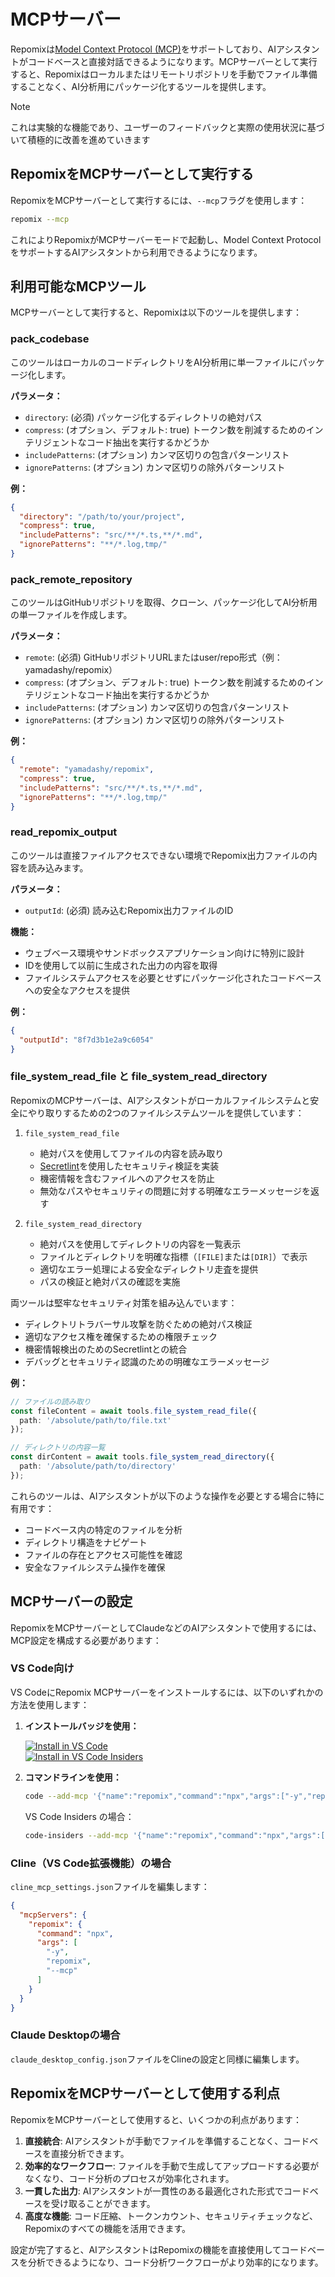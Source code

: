 # MCPサーバー

Repomixは[Model Context Protocol (MCP)](https://modelcontextprotocol.io)をサポートしており、AIアシスタントがコードベースと直接対話できるようになります。MCPサーバーとして実行すると、Repomixはローカルまたはリモートリポジトリを手動でファイル準備することなく、AI分析用にパッケージ化するツールを提供します。

> [!NOTE]  
> これは実験的な機能であり、ユーザーのフィードバックと実際の使用状況に基づいて積極的に改善を進めていきます

## RepomixをMCPサーバーとして実行する

RepomixをMCPサーバーとして実行するには、`--mcp`フラグを使用します：

```bash
repomix --mcp
```

これによりRepomixがMCPサーバーモードで起動し、Model Context ProtocolをサポートするAIアシスタントから利用できるようになります。

## 利用可能なMCPツール

MCPサーバーとして実行すると、Repomixは以下のツールを提供します：

### pack_codebase

このツールはローカルのコードディレクトリをAI分析用に単一ファイルにパッケージ化します。

**パラメータ：**
- `directory`: (必須) パッケージ化するディレクトリの絶対パス
- `compress`: (オプション、デフォルト: true) トークン数を削減するためのインテリジェントなコード抽出を実行するかどうか
- `includePatterns`: (オプション) カンマ区切りの包含パターンリスト
- `ignorePatterns`: (オプション) カンマ区切りの除外パターンリスト

**例：**
```json
{
  "directory": "/path/to/your/project",
  "compress": true,
  "includePatterns": "src/**/*.ts,**/*.md",
  "ignorePatterns": "**/*.log,tmp/"
}
```

### pack_remote_repository

このツールはGitHubリポジトリを取得、クローン、パッケージ化してAI分析用の単一ファイルを作成します。

**パラメータ：**
- `remote`: (必須) GitHubリポジトリURLまたはuser/repo形式（例：yamadashy/repomix）
- `compress`: (オプション、デフォルト: true) トークン数を削減するためのインテリジェントなコード抽出を実行するかどうか
- `includePatterns`: (オプション) カンマ区切りの包含パターンリスト
- `ignorePatterns`: (オプション) カンマ区切りの除外パターンリスト

**例：**
```json
{
  "remote": "yamadashy/repomix",
  "compress": true,
  "includePatterns": "src/**/*.ts,**/*.md",
  "ignorePatterns": "**/*.log,tmp/"
}
```

### read_repomix_output

このツールは直接ファイルアクセスできない環境でRepomix出力ファイルの内容を読み込みます。

**パラメータ：**
- `outputId`: (必須) 読み込むRepomix出力ファイルのID

**機能：**
- ウェブベース環境やサンドボックスアプリケーション向けに特別に設計
- IDを使用して以前に生成された出力の内容を取得
- ファイルシステムアクセスを必要とせずにパッケージ化されたコードベースへの安全なアクセスを提供

**例：**
```json
{
  "outputId": "8f7d3b1e2a9c6054"
}
```

### file_system_read_file と file_system_read_directory

RepomixのMCPサーバーは、AIアシスタントがローカルファイルシステムと安全にやり取りするための2つのファイルシステムツールを提供しています：

1. `file_system_read_file`
   - 絶対パスを使用してファイルの内容を読み取り
   - [Secretlint](https://github.com/secretlint/secretlint)を使用したセキュリティ検証を実装
   - 機密情報を含むファイルへのアクセスを防止
   - 無効なパスやセキュリティの問題に対する明確なエラーメッセージを返す

2. `file_system_read_directory`
   - 絶対パスを使用してディレクトリの内容を一覧表示
   - ファイルとディレクトリを明確な指標（`[FILE]`または`[DIR]`）で表示
   - 適切なエラー処理による安全なディレクトリ走査を提供
   - パスの検証と絶対パスの確認を実施

両ツールは堅牢なセキュリティ対策を組み込んでいます：
- ディレクトリトラバーサル攻撃を防ぐための絶対パス検証
- 適切なアクセス権を確保するための権限チェック
- 機密情報検出のためのSecretlintとの統合
- デバッグとセキュリティ認識のための明確なエラーメッセージ

**例：**
```typescript
// ファイルの読み取り
const fileContent = await tools.file_system_read_file({
  path: '/absolute/path/to/file.txt'
});

// ディレクトリの内容一覧
const dirContent = await tools.file_system_read_directory({
  path: '/absolute/path/to/directory'
});
```

これらのツールは、AIアシスタントが以下のような操作を必要とする場合に特に有用です：
- コードベース内の特定のファイルを分析
- ディレクトリ構造をナビゲート
- ファイルの存在とアクセス可能性を確認
- 安全なファイルシステム操作を確保

## MCPサーバーの設定

RepomixをMCPサーバーとしてClaudeなどのAIアシスタントで使用するには、MCP設定を構成する必要があります：

### VS Code向け

VS CodeにRepomix MCPサーバーをインストールするには、以下のいずれかの方法を使用します：

1. **インストールバッジを使用：**

   [![Install in VS Code](https://img.shields.io/badge/VS_Code-VS_Code?style=flat-square&label=Install%20Server&color=0098FF)](vscode:mcp/install?%7B%22name%22%3A%22repomix%22%2C%22command%22%3A%22npx%22%2C%22args%22%3A%5B%22-y%22%2C%22repomix%22%2C%22--mcp%22%5D%7D)<br>
   [![Install in VS Code Insiders](https://img.shields.io/badge/VS_Code_Insiders-VS_Code_Insiders?style=flat-square&label=Install%20Server&color=24bfa5)](vscode-insiders:mcp/install?%7B%22name%22%3A%22repomix%22%2C%22command%22%3A%22npx%22%2C%22args%22%3A%5B%22-y%22%2C%22repomix%22%2C%22--mcp%22%5D%7D)

2. **コマンドラインを使用：**

   ```bash
   code --add-mcp '{"name":"repomix","command":"npx","args":["-y","repomix","--mcp"]}'
   ```

   VS Code Insiders の場合：
   ```bash
   code-insiders --add-mcp '{"name":"repomix","command":"npx","args":["-y","repomix","--mcp"]}'
   ```

### Cline（VS Code拡張機能）の場合

`cline_mcp_settings.json`ファイルを編集します：

```json
{
  "mcpServers": {
    "repomix": {
      "command": "npx",
      "args": [
        "-y",
        "repomix",
        "--mcp"
      ]
    }
  }
}
```

### Claude Desktopの場合

`claude_desktop_config.json`ファイルをClineの設定と同様に編集します。

## RepomixをMCPサーバーとして使用する利点

RepomixをMCPサーバーとして使用すると、いくつかの利点があります：

1. **直接統合**: AIアシスタントが手動でファイルを準備することなく、コードベースを直接分析できます。
2. **効率的なワークフロー**: ファイルを手動で生成してアップロードする必要がなくなり、コード分析のプロセスが効率化されます。
3. **一貫した出力**: AIアシスタントが一貫性のある最適化された形式でコードベースを受け取ることができます。
4. **高度な機能**: コード圧縮、トークンカウント、セキュリティチェックなど、Repomixのすべての機能を活用できます。

設定が完了すると、AIアシスタントはRepomixの機能を直接使用してコードベースを分析できるようになり、コード分析ワークフローがより効率的になります。
